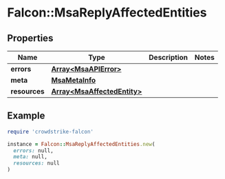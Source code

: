 # Falcon::MsaReplyAffectedEntities

## Properties

| Name | Type | Description | Notes |
| ---- | ---- | ----------- | ----- |
| **errors** | [**Array&lt;MsaAPIError&gt;**](MsaAPIError.md) |  |  |
| **meta** | [**MsaMetaInfo**](MsaMetaInfo.md) |  |  |
| **resources** | [**Array&lt;MsaAffectedEntity&gt;**](MsaAffectedEntity.md) |  |  |

## Example

```ruby
require 'crowdstrike-falcon'

instance = Falcon::MsaReplyAffectedEntities.new(
  errors: null,
  meta: null,
  resources: null
)
```

